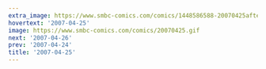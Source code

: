 ```yaml
---
extra_image: https://www.smbc-comics.com/comics/1448586588-20070425after.png
hovertext: '2007-04-25'
image: https://www.smbc-comics.com/comics/20070425.gif
next: '2007-04-26'
prev: '2007-04-24'
title: '2007-04-25'
---
```

